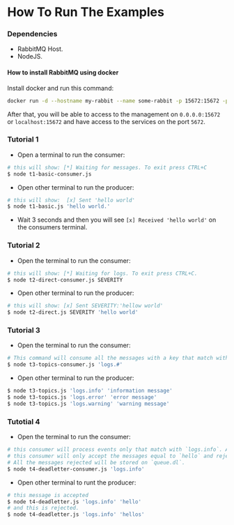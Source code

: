 # How To Run The Examples

### Dependencies
* RabbitMQ Host.
* NodeJS.

#### How to install RabbitMQ using docker
Install docker and run this command:
```bash
docker run -d --hostname my-rabbit --name some-rabbit -p 15672:15672 -p 5672:5672 rabbitmq:3-management
```

After that, you will be able to access to the management on `0.0.0.0:15672` or `localhost:15672` and have access to the services on the port `5672`.

### Tutorial 1

* Open a terminal to run the consumer:
```bash
# this will show: [*] Waiting for messages. To exit press CTRL+C
$ node t1-basic-consumer.js
```

* Open other terminal to run the producer:
```bash
# this will show:  [x] Sent 'hello world'
$ node t1-basic.js 'hello world.'
```

* Wait 3 seconds and then you will see `[x] Received 'hello world'` on the consumers terminal.

### Tutorial 2
* Open the terminal to run the consumer:
```bash
# this will show: [*] Waiting for logs. To exit press CTRL+C.
$ node t2-direct-consumer.js SEVERITY
```

* Open other terminal to run the producer:
```bash
# this will show: [x] Sent SEVERITY:'hellow world'
$ node t2-direct.js SEVERITY 'hello world'
```

### Tutorial 3
* Open the terminal to run the consumer:
```bash
# This command will consume all the messages with a key that match with `logs.#`: `logs.info`, `logs.error`, `logs.warning`
$ node t3-topics-consumer.js 'logs.#'
```

* Open other terminal to run the producer:
```bash
$ node t3-topics.js 'logs.info' 'information message'
$ node t3-topics.js 'logs.error' 'error message'
$ node t3-topics.js 'logs.warning' 'warning message'
```
### Tutotial 4
* Open the terminal to run the consumer:
```bash
# this consumer will process events only that match with `logs.info`. Also
# this consumer will only accept the messages equal to `hello` and reject the others.
# All the messages rejected will be stored on `queue.dl`.
$ node t4-deadletter-consumer.js 'logs.info'
```

* Open other terminal to runt the producer:
```bash
# this message is accepted
$ node t4-deadletter.js 'logs.info' 'hello'
# and this is rejected.
$ node t4-deadletter.js 'logs.info' 'hellos'
```